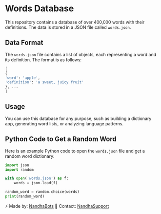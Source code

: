 # Words Database
This repository contains a database of over 400,000 words with their definitions. The data is stored in a JSON file called `words.json`.

## Data Format
The `words.json` file contains a list of objects, each representing a word and its definition. The format is as follows:

```python
[
{
'word': 'apple',
'definition': 'a sweet, juicy fruit'
}, ...
]
```

## Usage
You can use this database for any purpose, such as building a dictionary app, generating word lists, or analyzing language patterns.

## Python Code to Get a Random Word
Here is an example Python code to open the `words.json` file and get a random word dictionary:

```python
import json
import random

with open('words.json') as f:
    words = json.load(f)

random_word = random.choice(words)
print(random_word)
```

⚡ Made by: [NandhaBots](https://github.com/nandhabots)
💬 Contact: [NandhaSupport](nandhasupport.t.me)
